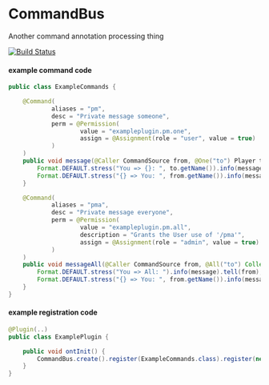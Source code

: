 # CommandBus
Another command annotation processing thing

[![Build Status](https://travis-ci.org/dags-/CommandBus.svg?branch=master)](https://travis-ci.org/dags-/CommandBus)


#### example command code
```java
public class ExampleCommands {

    @Command(
            aliases = "pm",
            desc = "Private message someone",
            perm = @Permission(
                    value = "exampleplugin.pm.one",
                    assign = @Assignment(role = "user", value = true)
            )
    )
    public void message(@Caller CommandSource from, @One("to") Player to, @Join("message") String message) {
        Format.DEFAULT.stress("You => {}: ", to.getName()).info(message).tell(from);
        Format.DEFAULT.stress("{} => You: ", from.getName()).info(message).tell(to);
    }

    @Command(
            aliases = "pma",
            desc = "Private message everyone",
            perm = @Permission(
                    value = "exampleplugin.pm.all",
                    description = "Grants the User use of '/pma'",
                    assign = @Assignment(role = "admin", value = true)
            )
    )
    public void messageAll(@Caller CommandSource from, @All("to") Collection<Player> to, @Join("message") String message) {
        Format.DEFAULT.stress("You => All: ").info(message).tell(from);
        Format.DEFAULT.stress("{} => You: ", from.getName()).info(message).tell(to);
    }
}
```

#### example registration code
```java
@Plugin(..)
public class ExamplePlugin {

    public void ontInit() {
        CommandBus.create().register(ExampleCommands.class).register(new SomeOtherCommand()).submit(this);
    }
}
```
